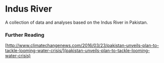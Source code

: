 # Indus River
A collection of data and analyses based on the Indus River in Pakistan.

### Further Reading
[http://www.climatechangenews.com/2016/03/23/pakistan-unveils-plan-to-tackle-looming-water-crisis/](pakistan-unveils-plan-to-tackle-looming-water-crisis)
